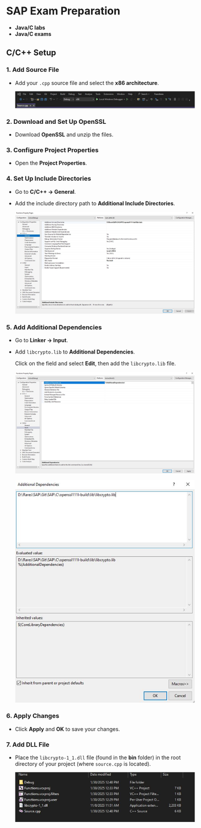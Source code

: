 # SAP Exam Preparation

- **Java/C labs**
- **Java/C exams**

## C/C++ Setup

### 1. Add Source File
- Add your `.cpp` source file and select the **x86 architecture**.
  
  <p align="center">
    <img src="./images/x86.JPG" alt="Selecting architecture" />
  </p>

### 2. Download and Set Up OpenSSL
- Download **OpenSSL** and unzip the files.

### 3. Configure Project Properties
- Open the **Project Properties**.

### 4. Set Up Include Directories
- Go to **C/C++ -> General**.
- Add the include directory path to **Additional Include Directories**.

  <p align="center">
    <img src="./images/general.JPG" alt="Adding include module" />
  </p>

### 5. Add Additional Dependencies
- Go to **Linker -> Input**.
- Add `libcrypto.lib` to **Additional Dependencies**.

  Click on the field and select **Edit**, then add the `libcrypto.lib` file.

  <p align="center">
    <img src="./images/step1.JPG" alt="Adding additional dependencies 1" />
  </p>

  <p align="center">
    <img src="./images/step2.JPG" alt="Adding additional dependencies 2" />
  </p>

### 6. Apply Changes
- Click **Apply** and **OK** to save your changes.

### 7. Add DLL File
- Place the `libcrypto-1_1.dll` file (found in the **bin** folder) in the root directory of your project (where `source.cpp` is located).

  <p align="center">
    <img src="./images/dll.JPG" alt="Adding dll" />
  </p>
